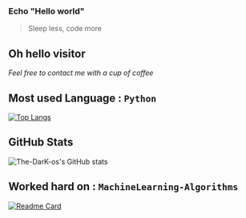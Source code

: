 ### Echo "Hello world"

> Sleep less, code more


## Oh hello visitor 


*Feel free to contact me with a cup of coffee*



## **Most used Language** : `Python`


[![Top Langs](https://github-readme-stats.vercel.app/api/top-langs/?username=The-DarK-os&layout=compact)](https://github.com/The-DarK-os/)


## **GitHub Stats** 

![The-DarK-os's GitHub stats](https://github-readme-stats.vercel.app/api?username=The-DarK-os&show_icons=true&theme=radical&count_private=true)

## **Worked hard on** : `MachineLearning-Algorithms`

[![Readme Card](https://github-readme-stats.vercel.app/api/pin/?username=The-DarK-os&repo=MachineLearning-Algorithms&show_owner=true&theme=radical)](https://github.com/The-DarK-os/MachineLearning-Algorithms.git)
